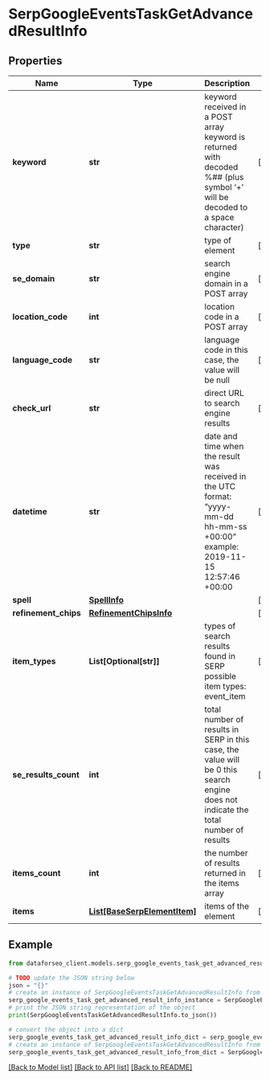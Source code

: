 # SerpGoogleEventsTaskGetAdvancedResultInfo


## Properties

Name | Type | Description | Notes
------------ | ------------- | ------------- | -------------
**keyword** | **str** | keyword received in a POST array keyword is returned with decoded %## (plus symbol ‘+’ will be decoded to a space character) | [optional] 
**type** | **str** | type of element | [optional] 
**se_domain** | **str** | search engine domain in a POST array | [optional] 
**location_code** | **int** | location code in a POST array | [optional] 
**language_code** | **str** | language code in this case, the value will be null | [optional] 
**check_url** | **str** | direct URL to search engine results | [optional] 
**datetime** | **str** | date and time when the result was received in the UTC format: “yyyy-mm-dd hh-mm-ss +00:00” example: 2019-11-15 12:57:46 +00:00 | [optional] 
**spell** | [**SpellInfo**](SpellInfo.md) |  | [optional] 
**refinement_chips** | [**RefinementChipsInfo**](RefinementChipsInfo.md) |  | [optional] 
**item_types** | **List[Optional[str]]** | types of search results found in SERP possible item types: event_item | [optional] 
**se_results_count** | **int** | total number of results in SERP in this case, the value will be 0 this search engine does not indicate the total number of results | [optional] 
**items_count** | **int** | the number of results returned in the items array | [optional] 
**items** | [**List[BaseSerpElementItem]**](BaseSerpElementItem.md) | items of the element | [optional] 

## Example

```python
from dataforseo_client.models.serp_google_events_task_get_advanced_result_info import SerpGoogleEventsTaskGetAdvancedResultInfo

# TODO update the JSON string below
json = "{}"
# create an instance of SerpGoogleEventsTaskGetAdvancedResultInfo from a JSON string
serp_google_events_task_get_advanced_result_info_instance = SerpGoogleEventsTaskGetAdvancedResultInfo.from_json(json)
# print the JSON string representation of the object
print(SerpGoogleEventsTaskGetAdvancedResultInfo.to_json())

# convert the object into a dict
serp_google_events_task_get_advanced_result_info_dict = serp_google_events_task_get_advanced_result_info_instance.to_dict()
# create an instance of SerpGoogleEventsTaskGetAdvancedResultInfo from a dict
serp_google_events_task_get_advanced_result_info_from_dict = SerpGoogleEventsTaskGetAdvancedResultInfo.from_dict(serp_google_events_task_get_advanced_result_info_dict)
```
[[Back to Model list]](../README.md#documentation-for-models) [[Back to API list]](../README.md#documentation-for-api-endpoints) [[Back to README]](../README.md)


